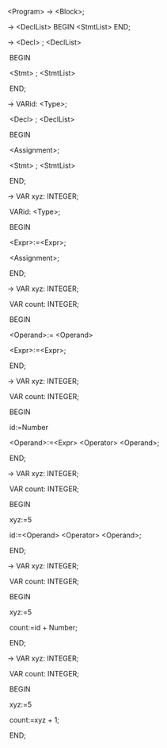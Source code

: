 \<Program> -> \<Block>;

-> \<DeclList> BEGIN \<StmtList> END;



->  \<Decl> ; \<DeclList> 

​		BEGIN 

​			\<Stmt> ; \<StmtList>

​		END;



-> VARid: \<Type>;

​	\<Decl> ; \<DeclList>

​	BEGIN

​		\<Assignment>;

​		\<Stmt> ; \<StmtList> 

​	END;



-> VAR xyz: INTEGER;

​	 VARid: \<Type>;

​	BEGIN

​		\<Expr>:=\<Expr>;

​		\<Assignment>;

​	END;



-> VAR xyz: INTEGER;

​	 VAR count: INTEGER;

​	 BEGIN

​	 	\<Operand>:= \<Operand>

​	 	\<Expr>:=\<Expr>;

​	 END;



-> VAR xyz: INTEGER;

​	 VAR count: INTEGER;

​	 BEGIN

​	 	id:=Number

​	 	\<Operand>:=\<Expr> \<Operator> \<Operand>;

​	 END;



-> VAR xyz: INTEGER;

​	 VAR count: INTEGER;

​	 BEGIN

​	 	xyz:=5

​	 	id:=\<Operand> \<Operator> \<Operand>;

​	 END;



 -> VAR xyz: INTEGER;

​	 VAR count: INTEGER;

​	 BEGIN

​	 	xyz:=5

​	 	count:=id + Number;

​	 END;



 -> VAR xyz: INTEGER;

​	 VAR count: INTEGER;

​	 BEGIN

​	 	xyz:=5

​	 	count:=xyz + 1;

​	 END;

​	



